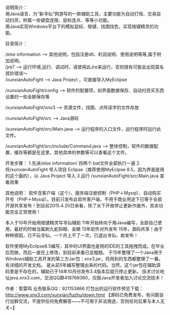说明简介：  
用Java语言，为“新寻仙”网游写的一款辅助工具，主要功能为自动打怪、交易自动扫货，附属一些键盘连按、鼠标连点、等等小功能。  
用Java实现Windows平台下的模拟鼠标、按键、找图找色，实现按键精灵的功能。 


目录简介：  
  
/else information         --> 其他说明，包括注册dll、利润说明、使用说明等等,属于附加说明。  
/jre7                     --> 运行环境,运行、调试时，请使用此Jre来运行，否则很有可能会出现莫名其妙错误～  
/xunxianAutoFight         --> Java Project ，可直接导入MyEclipse  
  
/xunxianAutoFight/config  --> 软件的配置项，如界面数据保存、自动扫货买东西设置的一些金额保存等  
  
/xunxianAutoFight/xnx3    --> 资源文件，找图、点阵读字的文件存放  
 
/xunxianAutoFight/src     --> Java源码 
 
/xunxianAutoFight/src/Main.java --> 运行程序的入口文件，运行程序时运行此文件。 
 
/xunxianAutoFight/src/include/Command.java  --> 整体控制，软件的数据配置、缓存等都是在这里，其他具体的参数等可以查看这个文件。

开发步骤：
1.先进/else information/  将两个.bat文件全部执行一遍
2.将/xunxianAutoFight 导入项目 Eclipse（推荐使用MyEclpse 8.5，因为界面是用的这个画的），以 Java Project 导入
3.运行 /xunxianAutoFight/src/Main.java  查看效果


其他说明：
软件含客户端（这个）、服务端注册控制（PHP＋Mysql）、自动购买开号（PHP＋Mysql）。目前只发布此软件客户端，不用于商业用途下已等于全部开源共享发布！到目前2015.4.20日来看，除了水下开故停止更新作废外，其余功能完全正常使用！

本人于10年开始用按键精灵写寻仙辅助
11年开始转向于用Java编写，全部自己使用，最好的时候当属刷九蛇斜眼、金鳞
13年软件对外发布
15年，源码共享！由于种种原因，已不玩寻仙，一个月上不了一次，已退出寻仙，故发布！

软件使用MyEclipse8.5编写，其中的UI界面也是用的IDE的工具拖拽而成。在毕业后而做，而后一直在上修改，到目前来看已显粗糙。
于15年整理了一个Java用于Windows辅助工具开发的第三方Jar包：xnx3.jar，将用到的东西都整理了一番。有详细的开发文档。
是从前5年编写整理出来的代码。当然，这个jar包在辅助源码里是不存在的，辅助已于14年10月份发布3.4版本后就已停止更新。
技术讨论地址java.xnx3.com，交流QQ群418768360，仅限Java开发者加入讨论交流技术！

作者：管雷鸣
业务联系QQ：921153866
打包出的运行软件预览下载：http://www.xnx3.com/xunxian/fuzhu/down.html
【源码已免费发布，有问题自行加群交流，不提供任何免费解答~~~不可用于非法用途，否则任何后果与本人无关~】

